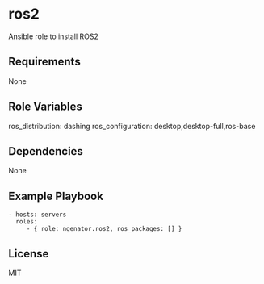 ros2
=========

Ansible role to install ROS2

Requirements
------------

None

Role Variables
--------------

ros_distribution: dashing
ros_configuration: desktop,desktop-full,ros-base


Dependencies
------------

None

Example Playbook
----------------

    - hosts: servers
      roles:
         - { role: ngenator.ros2, ros_packages: [] }

License
-------

MIT
